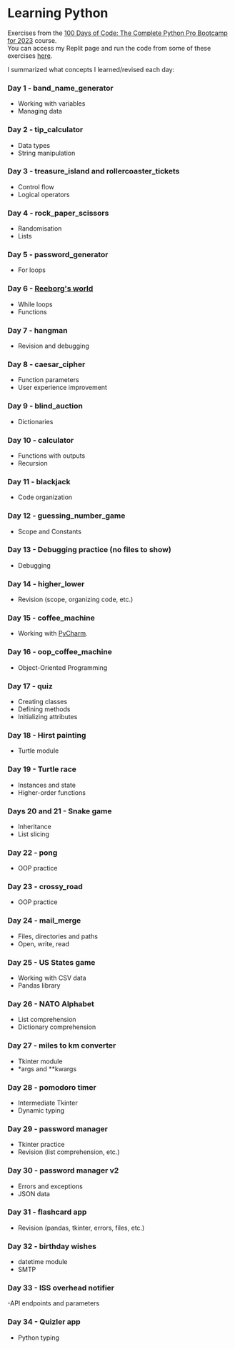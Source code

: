 # Learning Python

Exercises from the [100 Days of Code: The Complete Python Pro Bootcamp for 2023](https://www.udemy.com/course/100-days-of-code/) course.    
You can access my Replit page and run the code from some of these exercises [here](https://replit.com/@damachad).   
   
I summarized what concepts I learned/revised each day:

### Day 1 - band_name_generator

- Working with variables
- Managing data

### Day 2 - tip_calculator

- Data types
- String manipulation

### Day 3 - treasure_island and rollercoaster_tickets

- Control flow
- Logical operators

### Day 4 - rock_paper_scissors

- Randomisation
- Lists

### Day 5 - password_generator

- For loops

### Day 6 - [Reeborg's world](https://reeborg.ca/reeborg.html?lang=en&mode=python&menu=worlds%2Fmenus%2Freeborg_intro_en.json&name=Hurdle%204&url=worlds%2Ftutorial_en%2Fhurdle4.json)

- While loops
- Functions

### Day 7 - hangman

- Revision and debugging

### Day 8 - caesar_cipher

- Function parameters
- User experience improvement

### Day 9 - blind_auction

- Dictionaries

### Day 10 - calculator

- Functions with outputs
- Recursion

### Day 11 - blackjack

- Code organization

### Day 12 - guessing_number_game

- Scope and Constants

### Day 13 - Debugging practice (no files to show)

- Debugging

### Day 14 - higher_lower

- Revision (scope, organizing code, etc.)

### Day 15 - coffee_machine

- Working with [PyCharm](https://www.jetbrains.com/pycharm/download/).

### Day 16 - oop_coffee_machine

- Object-Oriented Programming

### Day 17 - quiz

- Creating classes
- Defining methods
- Initializing attributes

### Day 18 - Hirst painting

- Turtle module

### Day 19 - Turtle race

- Instances and state
- Higher-order functions

### Days 20 and 21 - Snake game

- Inheritance
- List slicing

### Day 22 - pong

- OOP practice

### Day 23 - crossy_road

- OOP practice

### Day 24 - mail_merge

- Files, directories and paths
- Open, write, read

### Day 25 - US States game

- Working with CSV data
- Pandas library

### Day 26 - NATO Alphabet

- List comprehension
- Dictionary comprehension

### Day 27 - miles to km converter

- Tkinter module
- *args and **kwargs

### Day 28 - pomodoro timer

- Intermediate Tkinter
- Dynamic typing

### Day 29 - password manager

- Tkinter practice
- Revision (list comprehension, etc.)

### Day 30 - password manager v2

- Errors and exceptions
- JSON data

### Day 31 - flashcard app

- Revision (pandas, tkinter, errors, files, etc.)

### Day 32 - birthday wishes

- datetime module
- SMTP

### Day 33 - ISS overhead notifier

-API endpoints and parameters

### Day 34 - Quizler app

- Python typing

